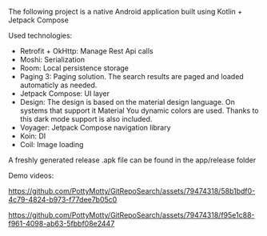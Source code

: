 The following project is a native Android application built using Kotlin + Jetpack Compose

Used technologies:
- Retrofit + OkHttp: Manage Rest Api calls
- Moshi: Serialization
- Room: Local persistence storage
- Paging 3: Paging solution. The search results are paged and loaded automaticly as needed.
- Jetpack Compose: UI layer
- Design: The design is based on the material design language. On systems that support it Material You dynamic colors are used. Thanks to this dark mode support is also included.
- Voyager: Jetpack Compose navigation library
- Koin: DI
- Coil: Image loading

A freshly generated release .apk file can be found in the app/release folder

Demo videos:


https://github.com/PottyMotty/GitRepoSearch/assets/79474318/58b1bdf0-4c79-4824-b973-f77dee7b05c0


https://github.com/PottyMotty/GitRepoSearch/assets/79474318/f95e1c88-f961-4098-ab63-5fbbf08e2447




